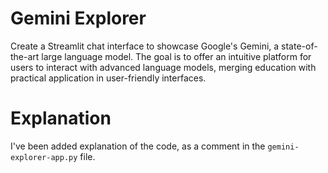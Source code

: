 # Gemini Explorer
Create a Streamlit chat interface to showcase Google's Gemini, a state-of-the-art large language model. The goal is to offer an intuitive platform for users to interact with advanced language models, merging education with practical application in user-friendly interfaces.

# Explanation
I've been added explanation of the code, as a comment in the `gemini-explorer-app.py` file.
